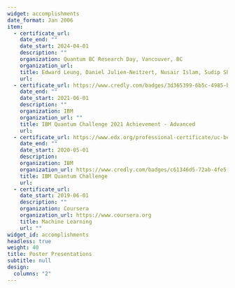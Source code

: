 ```yaml
---
widget: accomplishments
date_format: Jan 2006
item:
  - certificate_url:
    date_end: ""
    date_start: 2024-04-01
    description: ""
    organization: Quantum BC Research Day, Vancouver, BC
    organization_url: 
    title: Edward Leung, Daniel Julien-Neitzert, Nusair Islam, Sudip Shekhar, Joseph Salfi, Jeff Young, and Lukas Chrostowski. "Cryogenic Response of Integrated Germanium Photodiodes"
    url: 
  - certificate_url: https://www.credly.com/badges/3d365399-6b5c-4985-b111-8fcaeff984eb?source=linked_in_profile
    date_end: ""
    date_start: 2021-06-01
    description: ""
    organization: IBM
    organization_url: ""
    title: IBM Quantum Challenge 2021 Achievement - Advanced
    url: 
  - certificate_url: https://www.edx.org/professional-certificate/uc-berkeleyx-blockchain-fundamentals
    date_end: ""
    date_start: 2020-05-01
    description: 
    organization: IBM
    organization_url: https://www.credly.com/badges/c61346d5-72ab-4fe5-84d6-8270511e5df0/linked_in_profile
    title: IBM Quantum Challenge
    url: 
  - certificate_url: 
    date_start: 2019-06-01
    description: ""
    organization: Coursera
    organization_url: https://www.coursera.org
    title: Machine Learning
    url: ""
widget_id: accomplishments
headless: true
weight: 40
title: Poster Presentations
subtitle: null
design:
  columns: "2"
---
```

